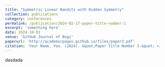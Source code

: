 ```yaml
---
title: "Symmetric Linear Bandits with Hidden Symmetry"
collection: publications
category: conferences
permalink: /publication/2024-02-17-paper-title-number-1
excerpt: 'something here'
date: 2024-10-01
venue: 'GitHub Journal of Bugs'
paperurl: 'http://academicpages.github.io/files/paper3.pdf'
citation: 'Your Name, You. (2024). &quot;Paper Title Number 3.&quot; <i>GitHub Journal of Bugs</i>. 1(3).'
---
```


dasdada
